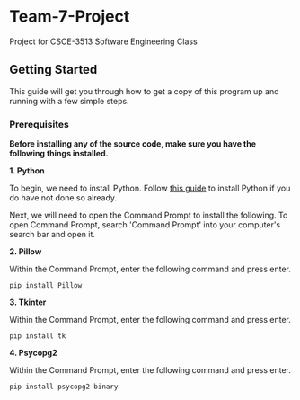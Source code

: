 # Team-7-Project
Project for CSCE-3513 Software Engineering Class

## Getting Started

This guide will get you through how to get a copy of this program up and running with a few simple steps.

### Prerequisites
**Before installing any of the source code, make sure you have the following things installed.**

**1. Python**

To begin, we need to install Python.
Follow [this guide](https://www.python.org/downloads/) to install Python if you do have not done so already. 

Next, we will need to open the Command Prompt to install the following. To open Command Prompt, search 'Command Prompt' into your computer's search bar and open it.

**2. Pillow**

Within the Command Prompt, enter the following command and press enter.
```
pip install Pillow
```

**3. Tkinter**

Within the Command Prompt, enter the following command and press enter.
```
pip install tk
```

**4. Psycopg2**

Within the Command Prompt, enter the following command and press enter.
```
pip install psycopg2-binary
```


